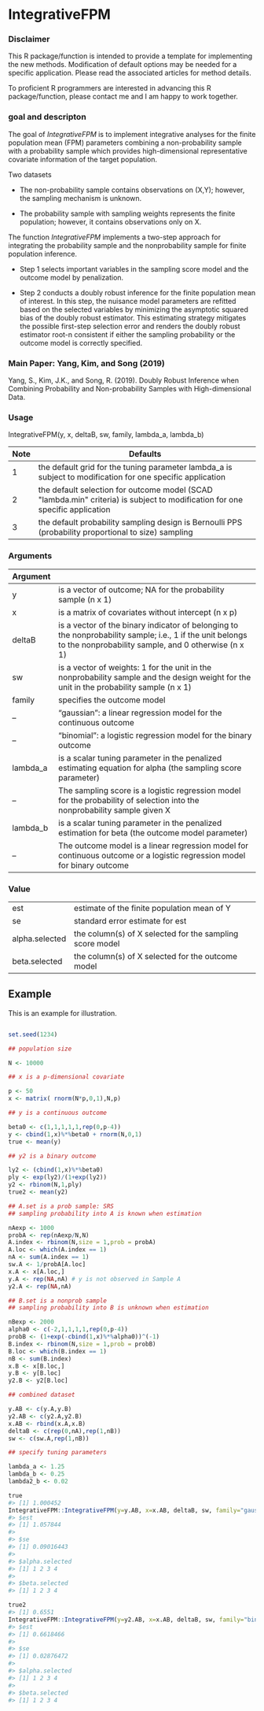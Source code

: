 
<!-- README.md is generated from README.Rmd. Please edit that file -->

# IntegrativeFPM

### Disclaimer
This R package/function is intended to provide a template for implementing the new methods. Modification of default options may be needed for a specific application. Please read the associated articles for method details.  

To proficient R programmers are interested in advancing this R package/function, please contact me and I am happy to work together. 

### goal and descripton 
The goal of *IntegrativeFPM* is to implement integrative analyses for
the finite population mean (FPM) parameters combining a non-probability
sample with a probability sample which provides high-dimensional
representative covariate information of the target population.

Two datasets

  - The non-probability sample contains observations on (X,Y); however,
    the sampling mechanism is unknown.

  - The probability sample with sampling weights represents the finite
    population; however, it contains observations only on X.

The function *IntegrativeFPM* implements a two-step approach for
integrating the probability sample and the nonprobability sample for
finite population inference.

  - Step 1 selects important variables in the sampling score model and
    the outcome model by penalization.

  - Step 2 conducts a doubly robust inference for the finite population
    mean of interest. In this step, the nuisance model parameters are
    refitted based on the selected variables by minimizing the
    asymptotic squared bias of the doubly robust estimator. This
    estimating strategy mitigates the possible first-step selection
    error and renders the doubly robust estimator root-n consistent if
    either the sampling probability or the outcome model is correctly
    specified.
    

### Main Paper: Yang, Kim, and Song (2019)

Yang, S., Kim, J.K., and Song, R. (2019). Doubly Robust Inference when
Combining Probability and Non-probability Samples with High-dimensional
Data.

### Usage

IntegrativeFPM(y, x, deltaB, sw, family, lambda\_a,  lambda\_b)

|Note   |   Defaults                                                                                                                                                               |
| --------- | ---------------------------------------------------------------------------------------------------------------------------------------------------------------- |
|1| the default grid for the tuning parameter lambda_a is subject to modification for one specific application
|2| the default selection for outcome model (SCAD "lambda.min" criteria) is subject to modification for one specific application
|3| the default probability sampling design is Bernoulli PPS (probability proportional to size) sampling 

### Arguments

| Argument  |                                                                                                                                                                  |
| --------- | ---------------------------------------------------------------------------------------------------------------------------------------------------------------- |
| y         | is a vector of outcome; NA for the probability sample (n x 1)                                                                                                    |
| x         | is a matrix of covariates without intercept (n x p)                                                                                                              |
| deltaB    | is a vector of the binary indicator of belonging to the nonprobability sample; i.e., 1 if the unit belongs to the nonprobability sample, and 0 otherwise (n x 1) |
| sw        | is a vector of weights: 1 for the unit in the nonprobability sample and the design weight for the unit in the probability sample (n x 1)                         |
| family    | specifies the outcome model                                                                                                                                      |
| –         | “gaussian”: a linear regression model for the continuous outcome                                                                                                 |
| –         | “binomial”: a logistic regression model for the binary outcome                                                                                                   |
| lambda\_a | is a scalar tuning parameter in the penalized estimating equation for alpha (the sampling score parameter)                                                       |
| –         | The sampling score is a logistic regression model for the probability of selection into the nonprobability sample given X                                        |                                                                                              |
| lambda\_b | is a scalar tuning parameter in the penalized estimation for beta (the outcome model parameter)                                                                  |
| –         | The outcome model is a linear regression model for continuous outcome or a logistic regression model for binary outcome                               


### Value

|                |                                                          |
| -------------- | -------------------------------------------------------- |
| est            | estimate of the finite population mean of Y              |
| se             | standard error estimate for est                          |
| alpha.selected | the column(s) of X selected for the sampling score model |
| beta.selected  | the column(s) of X selected for the outcome model        |

## Example

This is an example for illustration.

``` r

set.seed(1234)

## population size

N <- 10000

## x is a p-dimensional covariate

p <- 50
x <- matrix( rnorm(N*p,0,1),N,p)

## y is a continuous outcome 

beta0 <- c(1,1,1,1,1,rep(0,p-4))
y <- cbind(1,x)%*%beta0 + rnorm(N,0,1)
true <- mean(y)

## y2 is a binary outcome

ly2 <- (cbind(1,x)%*%beta0)
ply <- exp(ly2)/(1+exp(ly2))
y2 <- rbinom(N,1,ply)
true2 <- mean(y2)

## A.set is a prob sample: SRS
## sampling probability into A is known when estimation

nAexp <- 1000
probA <- rep(nAexp/N,N)
A.index <- rbinom(N,size = 1,prob = probA)
A.loc <- which(A.index == 1)
nA <- sum(A.index == 1)
sw.A <- 1/probA[A.loc]
x.A <- x[A.loc,]
y.A <- rep(NA,nA) # y is not observed in Sample A
y2.A <- rep(NA,nA)

## B.set is a nonprob sample
## sampling probability into B is unknown when estimation

nBexp <- 2000
alpha0 <- c(-2,1,1,1,1,rep(0,p-4))
probB <- (1+exp(-cbind(1,x)%*%alpha0))^(-1) 
B.index <- rbinom(N,size = 1,prob = probB)
B.loc <- which(B.index == 1)
nB <- sum(B.index)
x.B <- x[B.loc,]
y.B <- y[B.loc]
y2.B <- y2[B.loc]

## combined dataset

y.AB <- c(y.A,y.B)
y2.AB <- c(y2.A,y2.B)
x.AB <- rbind(x.A,x.B)
deltaB <- c(rep(0,nA),rep(1,nB))
sw <- c(sw.A,rep(1,nB))

## specify tuning parameters

lambda_a <- 1.25
lambda_b <- 0.25
lambda2_b <- 0.02

true
#> [1] 1.000452
IntegrativeFPM::IntegrativeFPM(y=y.AB, x=x.AB, deltaB, sw, family="gaussian",lambda_a, lambda_b, cv_b=0)
#> $est
#> [1] 1.057844
#> 
#> $se
#> [1] 0.09016443
#> 
#> $alpha.selected
#> [1] 1 2 3 4
#> 
#> $beta.selected
#> [1] 1 2 3 4

true2
#> [1] 0.6551
IntegrativeFPM::IntegrativeFPM(y=y2.AB, x=x.AB, deltaB, sw, family="binomial",lambda_a, cv_a=0, lambda2_b)
#> $est
#> [1] 0.6618466
#> 
#> $se
#> [1] 0.02876472
#> 
#> $alpha.selected
#> [1] 1 2 3 4
#> 
#> $beta.selected
#> [1] 1 2 3 4
```
